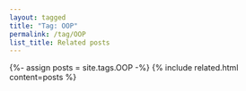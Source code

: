 ```yaml
---
layout: tagged
title: "Tag: OOP"
permalink: /tag/OOP
list_title: Related posts
---
```


{%- assign posts = site.tags.OOP -%}
{% include related.html content=posts %}

